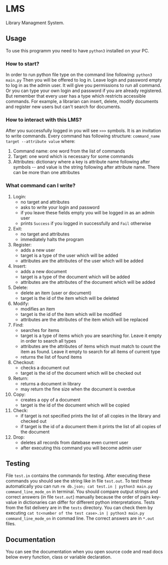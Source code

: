 # LMS
Library Managment System. 

## Usage
To use this programm you need to have ```python3``` installed on your PC.
### How to start?
In order to run python file type on the command line following: ```python3 main.py```  Then you will be offered to log in. Leave login and password empty to log in as the admin user. It will give you permissions to run all command. Or you can type your own login and password if you are already registered. But remember that every user has a type which restricts accessible commands. For example, a librarian can insert, delete, modify documents and register new users but can't search for documents. 
### How to interact with this LMS?
After you successfully logged in you will see ```>>>``` symbols. It is an invitation to write commands. Every command has following structure: ```command_name target --attribute value``` where:
1. Command name: one word from the list of commands 
2. Target: one word which is necessary for some commands 
3. Attributes: dictionary where a key is attribute name following after symbols -- and value is the string following after attribute name. There can be more than one attributes 
### What command can I write?
1. Login:
    - no target and attributes
    - asks to write your login and password
    - if you leave these fields empty you will be logged in as an admin user
    - prints ```Success``` if you logged in successfully and ```Fail``` otherwise
2. Exit: 
    - no target and attributes
    - immediately halts the program
3. Register:
    - adds a new user
    - target is a type of the user which will be added
    - attributes are the attributes of the user which will be added
4. Insert:
    - adds a new document
    - target is a type of the document which will be added
    - attributes are the attributes of the document which will be added
5. Delete:
    - delete an item (user or document)
    - target is the id of the item which will be deleted
6. Modify:
    - modifies an item
    - target is the id of the item which will be modified
    - attributes are the attributes of the item which will be replaced
7. Find:
    - searches for items
    - target is a type of items which you are searching for. Leave it empty in order to search all types
    - attributes are the attributes of items which must match to count the item as found. Leave it empty to search for all items of current type
    - returns the list of found items
8. Checkout:
	- checks a document out
	- target is the id of the document which will be checked out
9. Return:
	- returns a document in library
	- may return the fine size when the document is overdue
10. Copy:
	- creates a opy of a document
	- target is the id of the document which will be copied
11. Check:
	- if target is not specified prints the list of all copies in the library and checked out
	- if target is the id of a document them it prints the list of all copies of the document
12. Drop:
	- deletes all records from datebase even current user
	- after executing this command you will become admin user

## Testing
File ```test.in``` contains the commands for testing. After executing these commands you should see the string like in file ```test.out```. To test these automatically you can run ```rm db.json; cat test.in | python3 main.py command_line_mode_on``` in terminal. You should compare output strings and correct answers (in file ```test.out```) manually because the order of pairs key-value in dictionaries can differ for different python interpretations. 
Tests from the fist delivery are in the ```tests``` directory. You can check them by executing ```cat tc<number of the test case>.in | python3 main.py command_line_mode_on``` in commad line. The correct answers are in ```*.out``` files.

## Documentation
You can see the documentation when you open source code and read docs below every function, class or variable declaration. 
